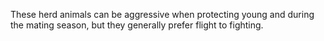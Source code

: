 These herd animals can be aggressive when protecting young and during the mating season, but they generally prefer flight to fighting.